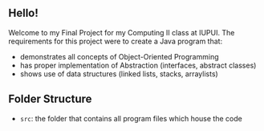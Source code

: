 ## Hello!

Welcome to my Final Project for my Computing II class at IUPUI.
The requirements for this project were to create a Java program that:
  * demonstrates all concepts of Object-Oriented Programming 
  * has proper implementation of Abstraction (interfaces, abstract classes)
  * shows use of data structures (linked lists, stacks, arraylists)

## Folder Structure

- `src`: the folder that contains all program files which house the code
